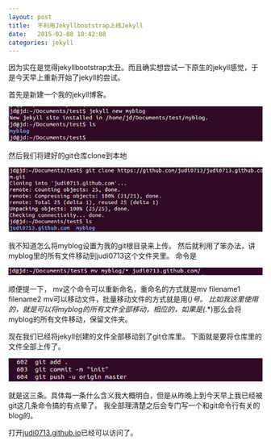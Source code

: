 ```yaml
---
layout: post
title:  不利用Jekyllbootstrap上线Jekyll
date:   2015-02-08 ‏‎10:42:08
categories: jekyll
---
```

因为实在是觉得jekyllbootstrap太丑。而且确实想尝试一下原生的jekyll感觉，于是今天早上重新开始了jekyll的尝试。

首先是新建一个我的jekyll博客。

![use-jekyll-1](/images/use-jekyll/use-jekyll-1.png)

然后我们将建好的git仓库clone到本地

![use-jekyll-2](/images/use-jekyll/use-jekyll-2.png)

我不知道怎么将myblog设置为我的git根目录来上传。
然后就利用了笨办法，讲myblog里的所有文件移动到judi0713这个文件夹里。
命令是

![use-jekyll-3](/images/use-jekyll/use-jekyll-3.png)

顺便提一下， mv这个命令可以重新命名，重命名的方式就是mv filename1 filename2
mv可以移动文件，批量移动文件的方式就是用(*)号。
比如我这里使用的，就是可以将myblog的所有文件全部移动，相应的，如果是(*.*)那么会将myblog的所有文件移动，保留文件夹。

现在我们已经将jekyll创建的文件全部移动到了git仓库里。
下面就是要将仓库里的文件全部上传了。

![use-jekyll-4](/images/use-jekyll/use-jekyll-4.png)

就是这三条。具体每一条什么含义我大概明白，但是从昨晚上到今天早上我已经被git这几条命令搞的有点晕了。
我全部理清楚之后会专门写一个和git命令行有关的blog的。

打开[judi0713.github.io](http://judi0713.github.io/)已经可以访问了。
